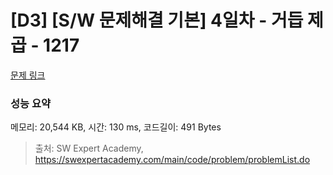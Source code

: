 # [D3] [S/W 문제해결 기본] 4일차 - 거듭 제곱 - 1217 

[문제 링크](https://swexpertacademy.com/main/code/problem/problemDetail.do?contestProbId=AV14dUIaAAUCFAYD) 

### 성능 요약

메모리: 20,544 KB, 시간: 130 ms, 코드길이: 491 Bytes



> 출처: SW Expert Academy, https://swexpertacademy.com/main/code/problem/problemList.do